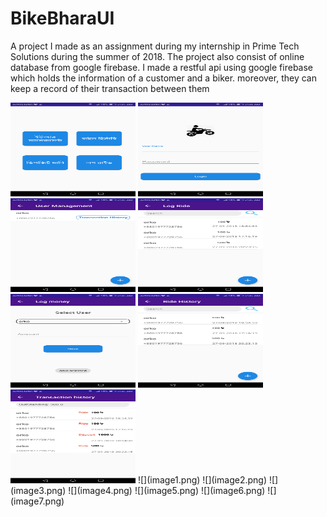 # BikeBharaUI

A project I made as an assignment during my internship in Prime Tech Solutions during the summer of 2018.
The project also consist of online database from google firebase. 
I made a restful api using google firebase
which holds the information of a customer and a biker. 
moreover, they can keep a record of their transaction between them

<img src = "image1.png" width="200" height="150">
<img src = "image2.png" width="200" height="150">
<img src = "image3.png" width="200" height="150">
<img src = "image4.png" width="200" height="150">
<img src = "image5.png" width="200" height="150">
<img src = "image6.png" width="200" height="150">
<img src = "image7.png" width="200" height="150">
![](image1.png)
![](image2.png)
![](image3.png)
![](image4.png)
![](image5.png)
![](image6.png)
![](image7.png)
